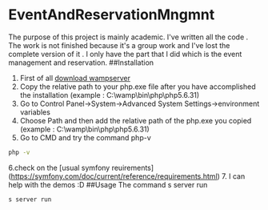 # EventAndReservationMngmnt
The purpose of this project is mainly academic. I've written all the code . The work is not finished because it's a group work and I've lost the complete version of it . I only have the part that I did which is the event management and reservation. 
##Installation
1. First of all [download wampserver](http://www.wampserver.com/en/download-wampserver-64bits/) 
2. Copy the relative path to your php.exe file after you have accomplished the installation (example : C:\wamp\bin\php\php5.6.31)
3. Go to Control Panel->System->Advanced System Settings->environment variables
4. Choose Path and then add  the relative path of the php.exe you copied  (example : C:\wamp\bin\php\php5.6.31)
5. Go to CMD and try the command php-v

```bash
php -v
```
6.check on the [usual symfony reuirements] (https://symfony.com/doc/current/reference/requirements.html)
7. I can help with the demos :D
##Usage 
The command s server run

```bash
s server run
```

